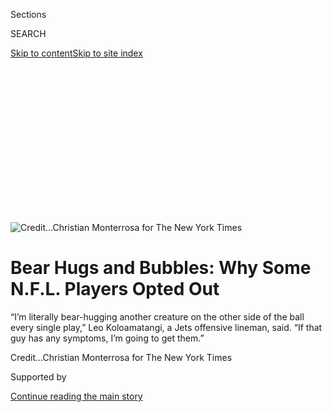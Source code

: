 <div id="app">

<div>

<div>

<div>

<div class="NYTAppHideMasthead css-ikk3s8 e1suatyy0">

<div class="section css-133zg39 e1suatyy2">

<div class="css-eph4ug er09x8g0">

<div class="css-6n7j50">

</div>

<span class="css-1dv1kvn">Sections</span>

<div class="css-10488qs">

<span class="css-1dv1kvn">SEARCH</span>

</div>

[Skip to content](#site-content)[Skip to site
index](#site-index)

</div>

<div class="css-10698na e1huz5gh0">

</div>

</div>

</div>

</div>

<div data-aria-hidden="false">

<div id="site-content" data-role="main">

<div>

<div class="css-1aor85t" style="opacity:0.000000001;z-index:-1;visibility:hidden">

<div class="css-1hqnpie">

<div class="css-epjblv">

<span class="css-17xtcya">[Pro
Football](/section/sports/football)</span><span class="css-x15j1o">|</span><span class="css-fwqvlz">Bear
Hugs and Bubbles: Why Some N.F.L. Players Opted
Out</span>

</div>

<div class="css-k008qs">

<div class="css-1iwv8en">

<span class="css-18z7m18"></span>

<div>

</div>

</div>

<span class="css-1n6z4y">https://nyti.ms/2PwsAt0</span>

<div class="css-1705lsu">

<div class="css-4xjgmj">

<div class="css-4skfbu" data-role="toolbar" data-aria-label="Social Media Share buttons, Save button, and Comments Panel with current comment count" data-testid="share-tools">

  - 
  - 
  - 
  - 
    
    <div class="css-6n7j50">
    
    </div>

  - 
  - 

</div>

</div>

</div>

</div>

</div>

</div>

<div class="css-11qgg8s">

</div>

<div id="fullBleedHeaderContent">

<div class="css-9fsmc8">

![<span class="css-cnj6d5 e1z0qqy90" itemprop="copyrightHolder"><span class="css-1ly73wi e1tej78p0">Credit...</span><span><span>Christian
Monterrosa for The New York
Times</span></span></span>](https://static01.graylady3jvrrxbe.onion/images/2020/08/08/sports/08nfl-optouts-1/merlin_175405419_33dfb7cf-fa3d-40d2-9094-3dc79fc00fc7-articleLarge.jpg?quality=75&auto=webp&disable=upscale)

</div>

<div class="css-1aqq9tq">

<div class="css-1vkm6nb ehdk2mb0">

# Bear Hugs and Bubbles: Why Some N.F.L. Players Opted Out

</div>

“I’m literally bear-hugging another creature on the other side of the
ball every single play,” Leo Koloamatangi, a Jets offensive lineman,
said. “If that guy has any symptoms, I’m going to get
them.”

</div>

<div class="css-nwzfg5 e1gnum310">

<span class="css-1f9pvn2 football"></span><span class="css-cnj6d5 e1z0qqy90" itemprop="copyrightHolder"><span class="css-1ly73wi e1tej78p0">Credit...</span><span><span>Christian
Monterrosa for The New York Times</span></span></span>

</div>

<div id="sponsor-wrapper" class="css-1hyfx7x">

<div id="sponsor-slug" class="css-19vbshk">

Supported by

</div>

[Continue reading the main
story](#after-sponsor)

<div id="sponsor" class="ad sponsor-wrapper" style="text-align:center;height:100%;display:block">

</div>

<div id="after-sponsor">

</div>

</div>

<div class="css-1wx1auc e1gnum311">

<div class="css-18e8msd">

<div class="css-vp77d3 epjyd6m0">

<div class="css-hus3qt ey68jwv0" data-aria-hidden="true">

[![Ben
Shpigel](https://static01.graylady3jvrrxbe.onion/images/2018/02/20/multimedia/author-ben-shpigel/author-ben-shpigel-thumbLarge.jpg
"Ben Shpigel")](https://www.nytimes3xbfgragh.onion/by/ben-shpigel)

</div>

<div class="css-1baulvz">

By [<span class="css-1baulvz last-byline" itemprop="name">Ben
Shpigel</span>](https://www.nytimes3xbfgragh.onion/by/ben-shpigel)

</div>

</div>

  - 
    
    <div class="css-ld3wwf e16638kd2">
    
    Aug. 8,
    2020
    
    </div>

  - 
    
    <div class="css-4xjgmj">
    
    <div class="css-d8bdto" data-role="toolbar" data-aria-label="Social Media Share buttons, Save button, and Comments Panel with current comment count" data-testid="share-tools">
    
      - 
      - 
      - 
      - 
        
        <div class="css-6n7j50">
        
        </div>
    
      - 
      - 
    
    </div>
    
    </div>

</div>

</div>

</div>

<div class="section meteredContent css-1r7ky0e" name="articleBody" itemprop="articleBody">

<div class="css-1fanzo5 StoryBodyCompanionColumn">

<div class="css-53u6y8">

When his daughter, Marae, is old enough, Philadelphia Eagles receiver
Marquise Goodwin will teach her to put family first. He will say that
she should prioritize the people she loves most when making decisions.
He will share his own choice, made five months after she was born: He
will sit out the 2020
[N.F.L.](https://www.nytimes3xbfgragh.onion/2020/08/27/us/politics/lou-holtz-rnc-speech.html)
season.

Picking family over football during the coronavirus pandemic, Goodwin
was one of 68 players who the N.F.L. has listed as having opted out by
Thursday’s deadline even as the league, despite surging transmission
rates around the country, contends that the season will begin, as
scheduled, on Sept. 10.

The players who opted out represent a microcosm of N.F.L. rosters:
rookies and veterans, practice-squadders and starters, all of whom
determined after careful consideration to lessen one risk while
absorbing another. In order to keep themselves and their families safer,
they will sacrifice the chance to compete for a Super Bowl, forgo
showcasing themselves for more lucrative contracts and, in some cases,
cede starting jobs and roster spots that may or may not be there next
season.

As part of an [agreement between the N.F.L. and the Players
Association,](https://www.nytimes3xbfgragh.onion/2020/07/24/sports/football/nfl-players-regular-season-start.html)
players with one of the 15 medical conditions that the league regards as
high risk for contracting the virus could earn $350,000 this year, while
players who decided not to play will receive a $150,000 advance toward
next year’s salary.

</div>

</div>

<div class="css-1fanzo5 StoryBodyCompanionColumn">

<div class="css-53u6y8">

Half of the players who opted out are offensive and defensive linemen,
who are in closest contact with other players during practices and
games. Leo Koloamatangi, an offensive lineman on the Jets who opted out,
said he was resigned to contracting the virus had he chosen to play.

“Where I play, I’m literally bear-hugging another creature on the other
side of the ball every single play,” Koloamatangi, 26, said in an
interview. “If that guy has any symptoms, I’m going to get them.” He
added, “For myself, I couldn’t take those chances.”

Neither could Goodwin, 29, [whose family bore a string of personal
tragedies](https://www.espn.com/nfl/story/_/id/29301718/philadelphia-eagles-receiver-marquise-goodwin-wife-morgan-persevere-pain-promise-family).
He would not permit himself to perhaps cause another. His wife, Morgan,
twice endured pregnancy complications, losing a prematurely born son in
November 2017, and then, in November 2018, twin boys.

</div>

</div>

<div class="css-cfo9c3">

</div>

<div class="css-1fanzo5 StoryBodyCompanionColumn">

<div class="css-53u6y8">

The first time, Goodwin elected to play the same day, Nov. 12, for the
San Francisco 49ers, and after catching an 83-yard touchdown pass he
blew a kiss to the heavens. He was with the team for a game in Tampa,
Fla., the next year when Morgan woke up with contractions. She suggested
he come home but never explicitly said she needed him to, knowing how
seriously he took his career. He flew home, skipping the game, to be
with her.

</div>

</div>

<div class="css-1fanzo5 StoryBodyCompanionColumn">

<div class="css-53u6y8">

“I told myself at some point that I’ve got to hold it down for my
family,” Goodwin said in an interview. “I can’t let work and the check
and the money dictate decisions that I truly want to make.”

Goodwin had been expecting training camp to be pushed back and when it
wasn’t he grew stressed about leaving his family, outside Dallas. His
mother, Tamina, takes care of his younger sister, Deja, who has cerebral
palsy, and Morgan’s mother looks after a niece and a nephew. If either
Morgan or Marae fell ill there wouldn’t be a family member who could
care for them. Then he heard that Kansas City Chiefs guard [Laurent
Duvernay-Tardif](https://www.nytimes3xbfgragh.onion/2018/05/30/sports/laurent-duvernay-tardif-nfl-doctor-chiefs.html),
the only medical doctor playing in the N.F.L., was opting out. Other
players followed, and Goodwin felt more at peace with joining
them.

</div>

</div>

<div class="css-79elbk" data-testid="photoviewer-wrapper">

<div class="css-z3e15g" data-testid="photoviewer-wrapper-hidden">

</div>

<div class="css-1a48zt4 ehw59r15" data-testid="photoviewer-children">

![<span class="css-16f3y1r e13ogyst0" data-aria-hidden="true">Koloamatangi
weighed all the factors, including his salary in the decision to opt
out. He will, in effect, be making about a fraction of his $750,000
salary — “an uncomfortable
difference.”</span><span class="css-cnj6d5 e1z0qqy90" itemprop="copyrightHolder"><span class="css-1ly73wi e1tej78p0">Credit...</span><span>Christian
Monterrosa for The New York
Times</span></span>](https://static01.graylady3jvrrxbe.onion/images/2020/08/08/sports/08nfl-optout-2/merlin_175405431_2805b43b-c256-4edb-9224-c6e32bf4aeb4-articleLarge.jpg?quality=75&auto=webp&disable=upscale)

</div>

</div>

<div class="css-1fanzo5 StoryBodyCompanionColumn">

<div class="css-53u6y8">

“I’m always hesitant to make any serious moves because you never know
how the N.F.L. will treat you, you know?” Goodwin said. “I was super
excited because it was the first time in my life that I made a decision
I’m comfortable living with the result of, as far as work is
concerned.”

<div id="NYT_MAIN_CONTENT_2_REGION" class="css-9tf9ac">

<div>

<div id="styln-prism-freeform-1595872471455" class="section interactive-content interactive-size-medium css-1ftcdic">

<div class="css-17ih8de interactive-body">

<div id="prism-freeform-block-64350" class="css-19mumt8" data-role="complementary" data-storyline="Sports and the Virus" data-truncated="false" tabindex="0">

<div class="css-a8d9oz">

<div>

### Sports and the Virus

#### 

Updated Sept. 8, 2020

Here’s what’s happening as the world of sports slowly comes back to
life:

  -   - As the United States Open enters its second week without fans,
        an Italian restaurateur stands outside the gates and [bellows
        his
        support](https://www.nytimes3xbfgragh.onion/2020/09/06/sports/tennis/US-Open-Matteo-Berrettini-fan.html?action=click&pgtype=Article&state=default&region=MAIN_CONTENT_2&context=storylines_keepup) for
        his favorite player.
      - The coronavirus pandemic has had an [uneven impact on high
        school
        football](https://www.nytimes3xbfgragh.onion/2020/09/03/sports/ncaafootball/high-school-football-coronavirus-pandemic.html?action=click&pgtype=Article&state=default&region=MAIN_CONTENT_2&context=storylines_keepup) across
        the United States.
      - The [most complicated puzzle in sports is the return of college
        athletics](https://www.nytimes3xbfgragh.onion/2020/09/02/sports/ncaafootball/coronavirus-cal-athletics-season.html?action=click&pgtype=Article&state=default&region=MAIN_CONTENT_2&context=storylines_keepup) during
        a pandemic. The University of California, Berkeley is allowing
        The Times an inside look at their journey’s ups and downs.

<div id="styln-survey-component-64350" class="styln-survey-component">

</div>

</div>

</div>

</div>

</div>

</div>

</div>

</div>

For Koloamatangi, choosing to opt out was easy in one sense: He wanted
to protect his 9-month-old daughter, Aurora, and his stepfather, Sele,
who has heart problems, from the virus that killed two close relatives
and infected another.

But other, more complex components factored into what he called “the
hardest decision of my life.” Koloamatangi has spent his three N.F.L.
seasons bouncing between the practice squad and active rosters of the
Detroit Lions and Jets but has yet to appear in a regular season game.
He and his agent assessed the professional impact and Koloamatangi
deliberated with his wife, Athena, over the financial burden the family
would assume if he didn’t play. By taking the opt out, he would, in
effect, be making about a fraction of his $750,000 salary — “an
uncomfortable difference.”

“I had to take my losses and look my wife in the eyes,” Koloamatangi
said. “I did it to ensure the safety in my home.”

</div>

</div>

<div class="css-1fanzo5 StoryBodyCompanionColumn">

<div class="css-53u6y8">

Koloamatangi and his family have been sheltering in place in California
since March. The rising infection rates in New Jersey, where the Jets
train and play, prompted the team to [announce that it would
play](https://www.nytimes3xbfgragh.onion/2020/07/20/sports/football/jets-giants-rutgers-fans-metlife-stadium.html)
regular season home games without fans in MetLife Stadium or at training
camp.

Koloamatangi said he had spoken with a union rep every day since
mid-March, lobbing questions that he wanted answered. He knew it was
unfeasible for the N.F.L. to enter a so-called “bubble,” as the
[N.B.A.](https://www.nytimes3xbfgragh.onion/2020/07/22/sports/basketball/nba-bubble-practice.html)
and
[N.H.L.](https://www.nytimes3xbfgragh.onion/2020/07/06/sports/hockey/nhl-playoffs.html)
have. But as he and Athena debated their options, he wondered why the
N.F.L. refused to push back camp and the season, or introduce additional
safety measures — such as gloves or helmets with masks — that would
further mitigate his risk of infection. As it stands, the N.F.L.’s
testing protocol calls for players to be tested every day for the first
two weeks of training camp, and then every other day after that.  
  
Ultimately, Koloamatangi said, he didn’t feel confident enough to risk
the travel and contact that come with playing the game he loves.

“I’m happy my workplace will be safe, but what about when I have to go
out and perform my job?” he said. “What are you doing to ensure that
when I make full contact with the guy next to me, I’m not going to
contract the virus? Imagine going through an entire summer understanding
that you’re going to have to go to work at some point, but your job
doesn’t say anything about your work conditions until two weeks ago.”

Kyle Peko, a defensive tackle on the Denver Broncos, reached a similar
conclusion. Peko, 27, has moderate to severe asthma, among the medical
conditions the league regards as high risk. He has two young children
and a wife, Giuliana, who he said has been cancer-free for seven
months.

</div>

</div>

<div class="css-79elbk" data-testid="photoviewer-wrapper">

<div class="css-z3e15g" data-testid="photoviewer-wrapper-hidden">

</div>

<div class="css-1a48zt4 ehw59r15" data-testid="photoviewer-children">

<div class="css-1xdhyk6 erfvjey0">

<span class="css-1ly73wi e1tej78p0">Image</span>

<div class="css-zjzyr8">

<div data-testid="lazyimage-container" style="height:257.77777777777777px">

</div>

</div>

</div>

<span class="css-16f3y1r e13ogyst0" data-aria-hidden="true">Kyle Peko, a
defensive tackle with the Denver Broncos, had his bags packed and his
truck gassed up for the 15-hour drive to training camp when he got an
email from the union that detailed his
options.</span><span class="css-cnj6d5 e1z0qqy90" itemprop="copyrightHolder"><span class="css-1ly73wi e1tej78p0">Credit...</span><span>Christian
Monterrosa for The New York Times</span></span>

</div>

</div>

<div class="css-1fanzo5 StoryBodyCompanionColumn">

<div class="css-53u6y8">

Their every discussion on opting out focused on the same question: How
could he play football without putting himself at risk?

Undrafted out of Oregon State in 2016, Peko has lived on the margins the
last four seasons, playing in 13 games. Normally he treasures this time
— rejoining teammates, preparing for camp, battling for a spot. On
July 26, two days before he was to report to camp, Peko had his bags
packed and his truck gassed up for the 15-hour drive from their home in
La Habra, Calif.

</div>

</div>

<div class="css-1fanzo5 StoryBodyCompanionColumn">

<div class="css-53u6y8">

That day, he said, he received an email from the union detailing his
options, and when he realized he could keep his family safe without
losing his job, he did not hesitate. He spoke to Broncos officials and
coaches, all of whom, he said, respected his choice.

“Trying to go back and play football during this pandemic,” Peko said in
an interview, “it was just hard to wrap my head around putting my family
at risk when I could do my part in trying to put this pandemic to rest.”

Instead, Peko will be taking the 12 credits he needs to complete his
college degree. Koloamatangi said he can concentrate on his two ventures
in Hawaii — [a nonprofit](https://www.hawaiitowardszero.org/) that
provides resources for people and business affected by the pandemic, and
a grocery delivery platform for older adults. Goodwin, meantime, can’t
wait to bond more with Marae.

Sometimes, safe at home, when she sneezes or coughs, he startles. Then
he remembers what he did, and he thinks to himself, “Dang, I’m glad I
didn’t put her in that situation.”

</div>

</div>

<div>

</div>

</div>

<div>

</div>

<div>

</div>

<div>

</div>

<div>

<div id="bottom-wrapper" class="css-1ede5it">

<div id="bottom-slug" class="css-l9onyx">

Advertisement

</div>

[Continue reading the main
story](#after-bottom)

<div id="bottom" class="ad bottom-wrapper" style="text-align:center;height:100%;display:block;min-height:90px">

</div>

<div id="after-bottom">

</div>

</div>

</div>

</div>

</div>

## Site Index

<div>

</div>

## Site Information Navigation

  - [© <span>2020</span> <span>The New York Times
    Company</span>](https://help.nytimes3xbfgragh.onion/hc/en-us/articles/115014792127-Copyright-notice)

<!-- end list -->

  - [NYTCo](https://www.nytco.com/)
  - [Contact
    Us](https://help.nytimes3xbfgragh.onion/hc/en-us/articles/115015385887-Contact-Us)
  - [Work with us](https://www.nytco.com/careers/)
  - [Advertise](https://nytmediakit.com/)
  - [T Brand Studio](http://www.tbrandstudio.com/)
  - [Your Ad
    Choices](https://www.nytimes3xbfgragh.onion/privacy/cookie-policy#how-do-i-manage-trackers)
  - [Privacy](https://www.nytimes3xbfgragh.onion/privacy)
  - [Terms of
    Service](https://help.nytimes3xbfgragh.onion/hc/en-us/articles/115014893428-Terms-of-service)
  - [Terms of
    Sale](https://help.nytimes3xbfgragh.onion/hc/en-us/articles/115014893968-Terms-of-sale)
  - [Site
    Map](https://spiderbites.nytimes3xbfgragh.onion)
  - [Help](https://help.nytimes3xbfgragh.onion/hc/en-us)
  - [Subscriptions](https://www.nytimes3xbfgragh.onion/subscription?campaignId=37WXW)

</div>

</div>

</div>

</div>
